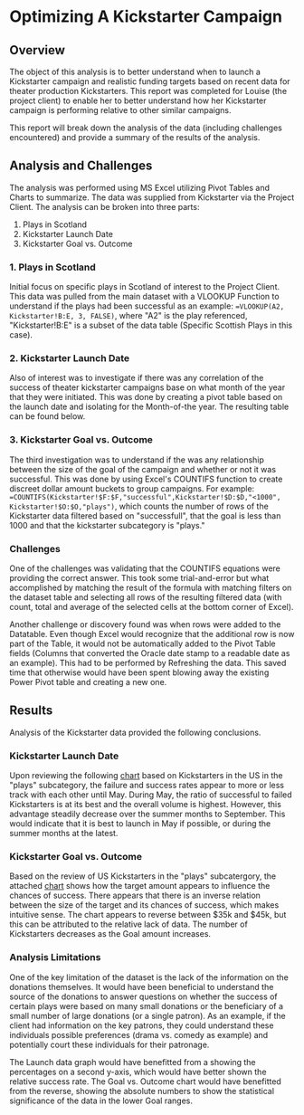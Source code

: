 # Optimizing A Kickstarter Campaign

## Overview
The object of this analysis is to better understand when to launch a Kickstarter campaign and realistic funding targets based on recent data for theater production Kickstarters.
This report was completed for Louise (the project client) to enable her to better understand how her Kickstarter campaign is performing relative to other similar campaigns.  

This report will break down the analysis of the data (including challenges encountered) and provide a summary of the results of the analysis.

## Analysis and Challenges
The analysis was performed using MS Excel utilizing Pivot Tables and Charts to summarize.  The data was supplied from Kickstarter via the Project Client.  The analysis can be broken into three parts:
1. Plays in Scotland
2. Kickstarter Launch Date
3. Kickstarter Goal vs. Outcome

### 1. Plays in Scotland
Initial focus on specific plays in Scotland of interest to the Project Client. This data was pulled from the main dataset with a VLOOKUP Function to understand if the plays had been successful as an example:
```=VLOOKUP(A2, Kickstarter!B:E, 3, FALSE)```,
where "A2" is the play referenced, "Kickstarter!B:E" is a subset of the data table (Specific Scottish Plays in this case).

### 2. Kickstarter Launch Date
Also of interest was to investigate if there was any correlation of the success of theater kickstarter campaigns base on what month of the year that they were initiated.  This was done by creating a pivot table based on the launch date and isolating for the Month-of-the year.  The resulting table can be found below.

### 3. Kickstarter Goal vs. Outcome
The third investigation was to understand if the was any relationship between the size of the goal of the campaign and whether or not it was successful.  This was done by using Excel's COUNTIFS function to create discreet dollar amount buckets to group campaigns.  For example:
```=COUNTIFS(Kickstarter!$F:$F,"successful",Kickstarter!$D:$D,"<1000", Kickstarter!$O:$O,"plays")```, which counts the number of rows of the Kickstarter data filtered based on "successfull", that the goal is less than 1000 and that the kickstarter subcategory is "plays."

### Challenges
One of the challenges was validating that the COUNTIFS equations were providing the correct answer.  This took some trial-and-error but what accomplished by matching the result of the formula with matching filters on the dataset table and selecting all rows of the resulting filtered data (with count, total and average of the selected cells at the bottom corner of Excel).

Another challenge or discovery found was when rows were added to the Datatable.  Even though Excel would recognize that the additional row is now part of the Table, it would not be automatically added to the Pivot Table fields (Columns that converted the Oracle date stamp to a readable date as an example).  This had to be performed by Refreshing the data.  This saved time that otherwise would have been spent blowing away the existing Power Pivot table and creating a new one.

## Results

Analysis of the Kickstarter data provided the following conclusions.

### Kickstarter Launch Date

Upon reviewing the following [chart](https://github.com/sholkojr/kickstarter-analysis/blob/master/Theater_Outcomes_vs_Launch.png) based on Kickstarters in the US in the "plays" subcategory, the failure and success rates appear to more or less track with each other until May. During May, the ratio of successful to failed Kickstarters is at its best and the overall volume is highest.  However, this advantage steadily decrease over the summer months to September.  This would indicate that it is best to launch in May if possible, or during the summer months at the latest.

### Kickstarter Goal vs. Outcome

Based on the review of US Kickstarters in the "plays" subcatergory, the attached [chart](https://github.com/sholkojr/kickstarter-analysis/blob/master/Outcomes_vs_Goals.png) shows how the target amount appears to influence the chances of success.  There appears that there is an inverse relation between the size of the target and its chances of success, which makes intuitive sense.  The chart appears to reverse between $35k and $45k, but this can be attributed to the relative lack of data.  The number of Kickstarters decreases as the Goal amount increases.

### Analysis Limitations

One of the key limitation of the dataset is the lack of the information on the donations themselves.  It would have been beneficial to understand the source of the donations to answer questions on whether the success of certain plays were based on many small donations or the beneficiary of a small number of large donations (or a single patron).  As an example, if the client had information on the key patrons, they could understand these individuals possible preferences (drama vs. comedy as example) and potentially court these individuals for their patronage.

The Launch data graph would have benefitted from a showing the percentages on a second y-axis, which would have better shown the relative success rate.  The Goal vs. Outcome chart would have benefitted from the reverse, showing the absolute numbers to show the statistical significance of the data in the lower Goal ranges.

